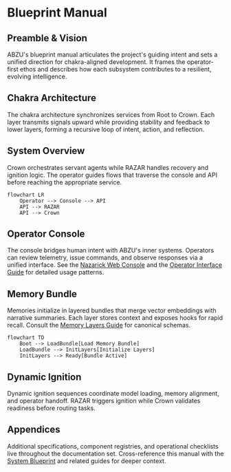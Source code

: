 # Blueprint Manual

## Preamble & Vision
ABZU's blueprint manual articulates the project's guiding intent and sets a unified direction for chakra-aligned development. It frames the operator-first ethos and describes how each subsystem contributes to a resilient, evolving intelligence.

## Chakra Architecture
The chakra architecture synchronizes services from Root to Crown. Each layer transmits signals upward while providing stability and feedback to lower layers, forming a recursive loop of intent, action, and reflection.

## System Overview
Crown orchestrates servant agents while RAZAR handles recovery and ignition logic. The operator guides flows that traverse the console and API before reaching the appropriate service.

```mermaid
flowchart LR
    Operator --> Console --> API
    API --> RAZAR
    API --> Crown
```

## Operator Console
The console bridges human intent with ABZU's inner systems. Operators can review telemetry, issue commands, and observe responses via a unified interface. See the [Nazarick Web Console](nazarick_web_console.md) and the [Operator Interface Guide](operator_interface_GUIDE.md) for detailed usage patterns.

## Memory Bundle
Memories initialize in layered bundles that merge vector embeddings with narrative summaries. Each layer stores context and exposes hooks for rapid recall. Consult the [Memory Layers Guide](memory_layers_GUIDE.md) for canonical schemas.

```mermaid
flowchart TD
    Boot --> LoadBundle[Load Memory Bundle]
    LoadBundle --> InitLayers[Initialize Layers]
    InitLayers --> Ready[Bundle Active]
```

## Dynamic Ignition
Dynamic ignition sequences coordinate model loading, memory alignment, and operator handoff. RAZAR triggers ignition while Crown validates readiness before routing tasks.

## Appendices
Additional specifications, component registries, and operational checklists live throughout the documentation set. Cross-reference this manual with the [System Blueprint](system_blueprint.md) and related guides for deeper context.
